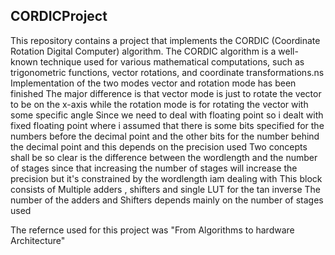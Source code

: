 ## CORDICProject
This repository contains a project that implements the CORDIC (Coordinate Rotation Digital Computer) algorithm. The CORDIC algorithm is a well-known technique used for various mathematical computations, such as trigonometric functions, vector rotations, and coordinate transformations.ns
Implementation of the two modes vector and rotation mode has been finished 
The major difference is that vector mode is just to rotate the vector to be on the x-axis while the rotation mode is for rotating the vector with some specific angle
Since we need to deal with floating point so i dealt with fixed floating point where i assumed that there is some bits specified for the numbers before the decimal point and the other bits for the number behind the decimal point and this depends on the precision used 
Two concepts shall be so clear is the difference between the wordlength and the number of stages 
since that increasing the number of stages will increase the precision but it's constrained by the wordlength iam dealing with 
This block consists of Multiple adders , shifters and single LUT for the tan inverse 
The number of the adders and Shifters depends mainly on the number of stages used 

The refernce used for this project was "From Algorithms to hardware Architecture"
